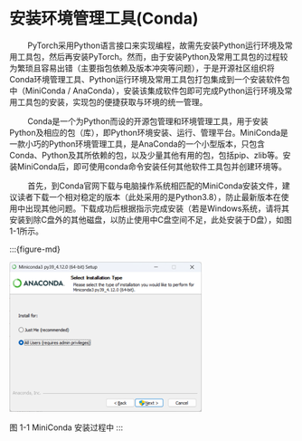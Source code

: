
# 安装环境管理工具(Conda)


&ensp;&ensp;&ensp;&ensp;
PyTorch采用Python语言接口来实现编程，故需先安装Python运行环境及常用工具包，然后再安装PyTorch。然而，由于安装Python及常用工具包的过程较为繁琐且容易出错（主要指包依赖及版本冲突等问题），于是开源社区组织将Conda环境管理工具、Python运行环境及常用工具包打包集成到一个安装软件包中（MiniConda /
AnaConda），安装该集成软件包即可完成Python运行环境及常用工具包的安装，实现包的便捷获取与环境的统一管理。

&ensp;&ensp;&ensp;&ensp;
Conda是一个为Python而设的开源包管理和环境管理工具，用于安装Python及相应的包（库），即Python环境安装、运行、管理平台。MiniConda是一款小巧的Python环境管理工具，是AnaConda的一个小型版本，只包含Conda、Python及其所依赖的包，以及少量其他有用的包，包括pip、zlib等。安装MiniConda后，即可使用conda命令安装任何其他软件工具包并创建环境等。

&ensp;&ensp;&ensp;&ensp;
首先，到Conda官网下载与电脑操作系统相匹配的MiniConda安装文件，建议读者下载一个相对稳定的版本（此处采用的是Python3.8），防止最新版本在使用中出现其他问题。下载成功后根据指示完成安装（若是Windows系统，请将其安装到除C盘外的其他磁盘，以防止使用中C盘空间不足，此处安装于D盘），如图1-1所示。

:::{figure-md}

<img src="../../_static/1/1.2/1-1.png" alt="图 1-1 MiniConda 安装过程中">

图 1-1 MiniConda 安装过程中
:::

